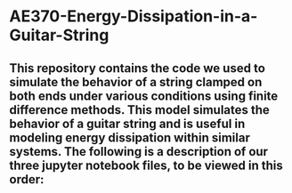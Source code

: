 # AE370-Energy-Dissipation-in-a-Guitar-String

## This repository contains the code we used to simulate the behavior of a string clamped on both ends under various conditions using finite difference methods. This model simulates the behavior of a guitar string and is useful in modeling energy dissipation within similar systems. The following is a description of our three jupyter notebook files, to be viewed in this order:
